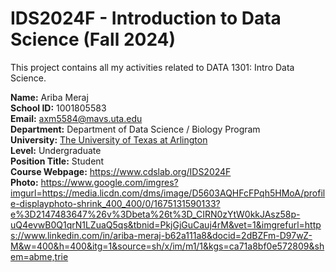 # IDS2024F - Introduction to Data Science (Fall 2024)
This project contains all my activities related to DATA 1301: Intro Data Science.

**Name:** Ariba Meraj  
**School ID:** 1001805583  
**Email:** axm5584@mavs.uta.edu  
**Department:** Department of Data Science / Biology Program  
**University:** [The University of Texas at Arlington](https://www.uta.edu)  
**Level:** Undergraduate  
**Position Title:** Student  
**Course Webpage:** https://www.cdslab.org/IDS2024F  
**Photo:** https://www.google.com/imgres?imgurl=https://media.licdn.com/dms/image/D5603AQHFcFPqh5HMoA/profile-displayphoto-shrink_400_400/0/1675131590133?e%3D2147483647%26v%3Dbeta%26t%3D_CIRN0zYtW0kkJAsz58p-uQ4evwB0Q1qrN1LZuaQ5qs&tbnid=PkjGjGuCauj4rM&vet=1&imgrefurl=https://www.linkedin.com/in/ariba-meraj-b62a111a8&docid=2dBZFm-D97wZ-M&w=400&h=400&itg=1&source=sh/x/im/m1/1&kgs=ca71a8bf0e572809&shem=abme,trie
